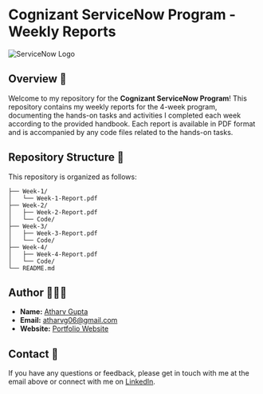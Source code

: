 # Cognizant ServiceNow Program - Weekly Reports

![ServiceNow Logo](https://drive.google.com/uc?export=view&id=1wgKa9ECjqnuZ0c_YBE3D21zYGpH6HGSQ)

## Overview 📖

Welcome to my repository for the **Cognizant ServiceNow Program**! This repository contains my weekly reports for the 4-week program, documenting the hands-on tasks and activities I completed each week according to the provided handbook. Each report is available in PDF format and is accompanied by any code files related to the hands-on tasks.

## Repository Structure 📑

This repository is organized as follows:

```plaintext
├── Week-1/
│   └── Week-1-Report.pdf
├── Week-2/
│   ├── Week-2-Report.pdf
│   └── Code/
├── Week-3/
│   ├── Week-3-Report.pdf
│   └── Code/
├── Week-4/
│   ├── Week-4-Report.pdf
│   └── Code/
└── README.md
```

## Author 👨🏻‍💻

- **Name:** [Atharv Gupta](https://www.linkedin.com/in/atharvguitarist/)
- **Email:** [atharvg06@gmail.com](mailto:atharvg06@gmail.com)
- **Website:** [Portfolio Website](https://atharvguitarist.github.io/Portfolio-Website/)

## Contact 📱

If you have any questions or feedback, please get in touch with me at the email above or connect with me on [LinkedIn](https://www.linkedin.com/in/atharv-gupta/).
